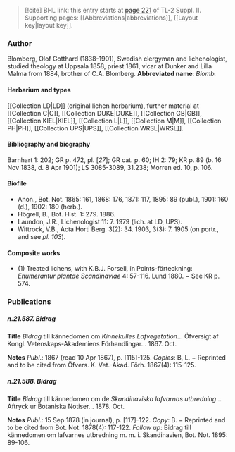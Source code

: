 > [!cite] BHL link: this entry starts at [page 221](https://www.biodiversitylibrary.org/page/33265418) of TL-2 Suppl. II.
> Supporting pages: [[Abbreviations|abbreviations]], [[Layout key|layout key]].

### Author

Blomberg, Olof Gotthard (1838-1901), Swedish clergyman and lichenologist, studied theology at Uppsala 1858, priest 1861, vicar at Dunker and Lilla Malma from 1884, brother of C.A. Blomberg. 
**Abbreviated name**: *Blomb.*

#### Herbarium and types

[[Collection LD|LD]] (original lichen herbarium), further material at [[Collection C|C]], [[Collection DUKE|DUKE]], [[Collection GB|GB]], [[Collection KIEL|KIEL]], [[Collection L|L]], [[Collection M|M]], [[Collection PH|PH]], [[Collection UPS|UPS]], [[Collection WRSL|WRSL]].

#### Bibliography and biography

Barnhart 1: 202; GR p. 472, pl. \[*27*\]; GR cat. p. 60; IH 2: 79; KR p. 89 (b. 16 Nov 1838, d. 8 Apr 1901); LS 3085-3089, 31.238; Morren ed. 10, p. 106.

#### Biofile

- Anon., Bot. Not. 1865: 161, 1868: 176, 1871: 117, 1895: 89 (publ.), 1901: 160 (d.), 1902: 180 (herb.).
- Högrell, B., Bot. Hist. 1: 279. 1886.
- Laundon, J.R., Lichenologist 11: 7. 1979 (lich. at LD, UPS).
- Wittrock, V.B., Acta Horti Berg. 3(2): 34. 1903, 3(3): 7. 1905 (on portr., and see *pl. 103*).

#### Composite works

- (1) Treated lichens, with K.B.J. Forsell, in Points-förteckning: *Enumerantur plantae Scandinaviae* 4: 57-116. Lund 1880. − See KR p. 574.

### Publications

##### n.21.587. Bidrag

**Title**
*Bidrag* till kännedomen om *Kinnekulles Lafvegetation*... Öfversigt af Kongl. Vetenskaps-Akademiens Förhandlingar... 1867. Oct.

**Notes**
*Publ*.: 1867 (read 10 Apr 1867), p. \[115\]-125. *Copies*: B, L. − Reprinted and to be cited from Öfvers. K. Vet.-Akad. Förh. 1867(4): 115-125.

##### n.21.588. Bidrag

**Title**
*Bidrag* till kännedomen om de *Skandinaviska lafvarnas utbredning*... Aftryck ur Botaniska Notiser... 1878. Oct.

**Notes**
*Publ*.: 15 Sep 1878 (in journal), p. \[117\]-122. *Copy*: B. − Reprinted and to be cited from Bot. Not. 1878(4): 117-122.
*Follow up*: Bidrag till kännedomen om lafvarnes utbredning m. m. i. Skandinavien, Bot. Not. 1895: 89-106.

